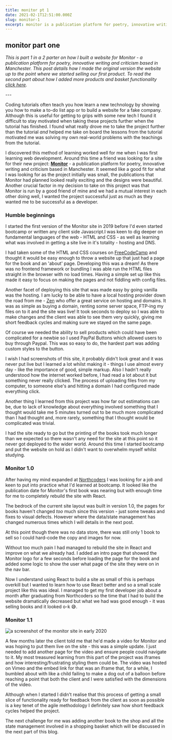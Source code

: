 ```yaml
---
title: monitor pt 1
date: 2021-02-1T12:51:00.000Z
slug: monitor-1
excerpt: monitor is a publication platform for poetry, innovative writing and criticism based in manchester, uk. in this post i detail how i made the first two versions of their site
---
```


## monitor part one
<p style="opacity: var(--almost-full-opacity); font-style: italic;">
This is part 1 in a 2 parter on how I built a website for Monitor - a publication platform for poetry, innovative writing and criticism based in Manchester. This post details how I made the original version the website up to the point where we started selling our first product. To read the second part about how I added more products and basket functionality <a href="./blog/monitor-books-2">click here</a>.
</p>
---

Coding tutorials often teach you how learn a new technology by showing you how to make a to-do list app or to build a website for a fake company. Although this is useful for getting to grips with some new tech I found it difficult to stay motivated when taking these projects further when the tutorial has finished.  I found what really drove me to take the project further than the tutorial *and* helped me take on board the lessons from the tutorial motivated me was solving my own real-world problems with the teachings from the tutorial. 

I  discovered this method of learning worked well for me when I was first learning web development. Around this time a friend was looking for a site for their new project: **[Monitor](http://www.monitor.co.uk)** - a publication platform for poetry, innovative writing and criticism based in Manchester. It seemed like a good fit for what I was looking for as the project initially was small, the publications that Monitor had planned looked really exciting and the designs were beautiful. Another crucial factor in my decision to take on this project was that Monitor is run by a good friend of mine and we had a mutual interest in each other doing well, I wanted the project successful just as much as they wanted me to be successful as a developer.

### Humble beginnings

I started the first version of the Monitor site in 2019 before I'd even started bootcamp or written any client side Javascript.I was keen to dig deeper on fundamental languages of the web - HTML and CSS - as well as learning what was involved in getting a site live in it's totality - hosting and DNS.

I had taken some of the HTML and CSS courses on [FreeCodeCamp](http://freecodecamp.org) and thought it would be easy enough to throw a website up that just had a page for the book and an 'about' page. Developing this was a dream! As there was no frontend framework or bundling I was able run the HTML files straight in the browser with no load times. Having a simple set up like this made it easy to focus on making the pages and not fiddling with config files.

Another facet of deploying this site that was made easy by going vanilla was the hosting. I am lucky to be able to have a local hosting provider down the road from me - [Zen](http://zen.co.uk) who offer a great service on hosting and domains. It was as simple as buying a domain, renting some server space, FTP-ing my files on to it and the site was live! It took seconds to deploy so I was able to make changes and the client was able to see them very quickly, giving me short feedback cycles and making sure we stayed on the same page.

Of course we needed the ability to sell products which could have been complicated for a newbie so I used PayPal Buttons which allowed users to buy through Paypal. This was so easy to do, the hardest part was adding custom styles to the button.

I wish I had screenshots of this site, it probably didn't look great and it was never put live but I learned a lot whilst making it - things I use almost every day - like the importance of good, simple markup. Also I hadn't really understood how the internet worked before, I had read a lot about it but something never really clicked. The process of uploading files from my computer, to someone else's and hitting a domain I had configured made everything click.

Another thing I learned from this project was how far out estimations can be, due to lack of knowledge about everything involved something that I thought would take me 5 minutes turned out to be much more complicated than I had thought and, more rarely, something that I thought would be complicated was trivial.

I had the site ready to go but the printing of the books took much longer than we expected so there wasn't any need for the site at this point so it never got deployed to the wider world. Around this time I started bootcamp and put the website on hold as I didn't want to overwhelm myself whilst studying.

### Monitor 1.0

After having my mind expanded at [Northcoders](www.northcoders.com) I was looking for a job and keen to put into practice what I'd learned at bootcamp. It looked like the publication date for Monitor's first book was nearing but with enough time for me to completely rebuild the site with React.

The bedrock of the current site layout was built in version 1.0, the pages for books haven't changed *too* much since this version - just some tweaks and fixes to visual defects. However where the data/state management has changed numerous times which I will details in the next post.

At this point though there was no data store, there was still only 1 book to sell so I could hard-code the copy and images for now.

Without too much pain I had managed to rebuild the site in React and improve on what we already had. I added an intro page that showed the Monitor logo for a few seconds before loading the page for the book and added some logic to show the user what page of the site they were on in the nav bar.

Now I understand using React to build a site as small of this is perhaps overkill but I wanted to learn how to use React better and so a small scale project like this was ideal. I managed to get my first developer job about a month after graduating from Northcoders so the time that I had to build the website dramatically decreased but what we had was good enough - it was selling books and it looked o-k 😅.

### Monitor 1.1

![a screenshot of the monitor site in early 2020](./article_photos/monitor-v1.jpg "monitor 1.1")

A few months later the client told me that he'd made a video for Monitor and was hoping to put them live on the site - this was a simple update. I just needed to add another page for the video and ensure people could navigate to it. My most treasured learning from this part of the project was iframes and how interesting/frustrating styling them could be. The video was hosted on Vimeo and the embed link for that was an iframe that, for a while, I bumbled about with like a child failing to make a dog out of a balloon before reaching a point that both the client and I were satisfied with the dimensions of the video.

Although when I started I didn't realise that this process of getting a small slice of functionality ready for feedback from the client as soon as possible is a key tenet of the agile methodology I  definitely saw how short feedback cycles helped the project.

The next challenge for me was adding another book to the shop and all the state management involved in a shopping basket which will be discussed in the next part of this blog.
